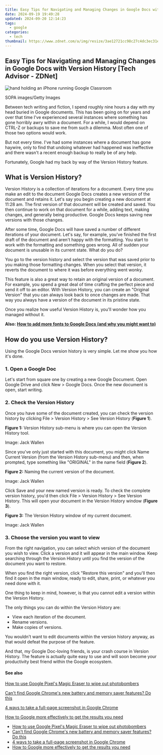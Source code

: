 ```yaml
---
title: Easy Tips for Navigating and Managing Changes in Google Docs with Version History [Tech Advisor - ZDNet]
date: 2024-09-19 19:49:28
updated: 2024-09-20 12:14:23
tags:
  - google
categories:
  - tech
thumbnail: https://www.zdnet.com/a/img/resize/3ae12721cc98c27c4dc3ec31e325e86ae9eef61e/2022/08/02/aea4dfce-acd6-48d6-9a99-f912a495e05f/gettyimages-1232570570.jpg?width=278&height=156&fit=crop&auto=webp
---
```


## Easy Tips for Navigating and Managing Changes in Google Docs with Version History [Tech Advisor - ZDNet]

![hand holding an iPhone running Google Classroom](https://www.zdnet.com/a/img/resize/d7f071784b87b6a0f3015f0de2ad83329538c229/2022/08/02/aea4dfce-acd6-48d6-9a99-f912a495e05f/gettyimages-1232570570.jpg?auto=webp&width=1280)

SOPA images/Getty Images

Between tech writing and fiction, I spend roughly nine hours a day with my head buried in Google documents. This has been going on for years and over that time I've experienced several instances where something has gone horribly awry within a document. For a while, I would depend on CTRL-Z or backups to save me from such a dilemma. Most often one of those two options would work. 

But not every time. I've had some instances where a document has gone haywire, only to find that undoing whatever had happened was ineffective and there wasn't a recent enough backup to really be of any help.

Fortunately, Google had my back by way of the Version History feature.

## What is Version History?

Version History is a collection of iterations for a document. Every time you make an edit to the document Google Docs creates a new version of the document and retains it. Let's say you begin creating a new document at 11:28 am. The first version of that document will be created and saved. You then continue to work on that document for a while, adding text, making changes, and generally being productive. Google Docs keeps saving new versions with those changes.

After some time, Google Docs will have saved a number of different iterations of your document. Let's say, for example, you've finished the first draft of the document and aren't happy with the formatting. You start to work with the formatting and something goes wrong. All of sudden your document is unusable in its current state. What do you do?

You go to the version history and select the version that was saved prior to you making those formatting changes. When you select that version, it reverts the document to where it was before everything went wonky.

This feature is also a great way to retain an original version of a document. For example, you spend a great deal of time crafting the perfect piece and send it off to an editor. With Version History, you can create an "Original Version" that you can always look back to once changes are made. That way you always have a version of the document in its pristine state.

Once you realize how useful Version History is, you'll wonder how you managed without it.

**Also:** [**How to add more fonts to Google Docs (and why you might want to)**](https://www.zdnet.com/article/how-to-add-more-fonts-to-google-docs-and-why-you-might-want-to/)

## How do you use Version History?

Using the Google Docs version history is very simple. Let me show you how it's done.

### 1\. Open a Google Doc

Let's start from square one by creating a new Google Document. Open Google Drive and click New > Google Docs. Once the new document is open, start writing. 

### 2\. Check the Version History

Once you have some of the document created, you can check the version history by clicking File > Version History > See Version History (**Figure 1**).

**Figure 1:** Version History sub-menu is where you can open the Version History tool.

Image: Jack Wallen

Since you've only just started with this document, you might click Name Current Version (from the Version History sub-menu) and then, when prompted, type something like "ORIGINAL" in the name field (**Figure 2**).

**Figure 2:** Naming the current version of the document.

Image: Jack Wallen

Click Save and your new named version is ready. To check the complete version history, you'd then click File > Version History > See Version History. This will open your document in the Version History window (**Figure 3**).

**Figure 3:** The Version History window of my current document.

Image: Jack Wallen

### 3\. Choose the version you want to view

From the right navigation, you can select which version of the document you wish to view. Click a version and it will appear in the main window. Keep searching through the Version History until you find the version of the document you want to restore.

When you find the right version, click "Restore this version" and you'll then find it open in the main window, ready to edit, share, print, or whatever you need done with it.

One thing to keep in mind, however, is that you cannot edit a version within the Version History. 

The only things you can do within the Version History are:

* View each iteration of the document.
* Rename versions.
* Make copies of versions.

You wouldn't want to edit documents within the version history anyway, as that would defeat the purpose of the feature.

And that, my Google Doc-loving friends, is your crash course in Version History. The feature is actually quite easy to use and will soon become your productivity best friend within the Google ecosystem.

#### See also

[How to use Google Pixel's Magic Eraser to wipe out photobombers](https://www.zdnet.com/article/how-to-use-magic-eraser-on-the-google-pixel/ "How to use Google Pixel's Magic Eraser to wipe out photobombers")

[Can't find Google Chrome's new battery and memory saver features? Do this](https://www.zdnet.com/article/cant-find-google-chromes-new-battery-and-memory-saver-features-do-this/ "Can't find Google Chrome's new battery and memory saver features? Do this")

[4 ways to take a full-page screenshot in Google Chrome](https://www.zdnet.com/article/how-to-take-a-full-page-screenshot-in-google-chrome/ "4 ways to take a full-page screenshot in Google Chrome")

[How to Google more effectively to get the results you need](https://www.zdnet.com/article/how-to-use-google-search-more-effectively-to-get-the-results-you-need/ "How to Google more effectively to get the results you need")

* [How to use Google Pixel's Magic Eraser to wipe out photobombers](https://www.zdnet.com/article/how-to-use-magic-eraser-on-the-google-pixel/ "How to use Google Pixel's Magic Eraser to wipe out photobombers")
* [Can't find Google Chrome's new battery and memory saver features? Do this](https://www.zdnet.com/article/cant-find-google-chromes-new-battery-and-memory-saver-features-do-this/ "Can't find Google Chrome's new battery and memory saver features? Do this")
* [4 ways to take a full-page screenshot in Google Chrome](https://www.zdnet.com/article/how-to-take-a-full-page-screenshot-in-google-chrome/ "4 ways to take a full-page screenshot in Google Chrome")
* [How to Google more effectively to get the results you need](https://www.zdnet.com/article/how-to-use-google-search-more-effectively-to-get-the-results-you-need/ "How to Google more effectively to get the results you need")

<ins class="adsbygoogle"
     style="display:block"
     data-ad-format="autorelaxed"
     data-ad-client="ca-pub-7571918770474297"
     data-ad-slot="1223367746"></ins>



<ins class="adsbygoogle"
     style="display:block"
     data-ad-client="ca-pub-7571918770474297"
     data-ad-slot="8358498916"
     data-ad-format="auto"
     data-full-width-responsive="true"></ins>
